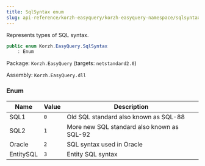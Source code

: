 ```yaml
---
title: SqlSyntax enum
slug: api-reference/korzh-easyquery/korzh-easyquery-namespace/sqlsyntax-enum
---
```

Represents types of SQL syntax.
```csharp
public enum Korzh.EasyQuery.SqlSyntax
    : Enum

```
Package: `Korzh.EasyQuery` (targets: `netstandard2.0`)

Assembly: `Korzh.EasyQuery.dll`

### Enum

| Name | Value | Description | 
| --- | --- | --- | 
| SQL1 | `0` | Old SQL standard also known as SQL-88 | 
| SQL2 | `1` | More new SQL standard also known as SQL-92 | 
| Oracle | `2` | SQL syntax used in Oracle | 
| EntitySQL | `3` | Entity SQL syntax |